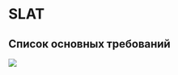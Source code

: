 # SLAT
## Список основных требований
![](https://sun9-north.userapi.com/sun9-85/s/v1/ig2/zS4MWpzESPBE5pepEpmbdzXJKwEWfUu-jCCJoJ8grcJp_wKYbAaq2wveOp9MV71e8u1RmBAF_tkgoRW7fDBVQ0Jr.jpg?size=888x551&quality=96&type=album)
